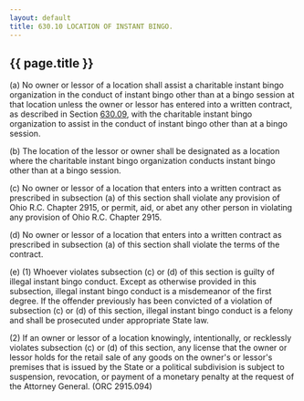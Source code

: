 ```yaml
---
layout: default 
title: 630.10 LOCATION OF INSTANT BINGO.
---
```


{{ page.title }}
----------------

​(a) No owner or lessor of a location shall assist a charitable instant
bingo organization in the conduct of instant bingo other than at a bingo
session at that location unless the owner or lessor has entered into a
written contract, as described in Section [630.09](2f85a629.html), with
the charitable instant bingo organization to assist in the conduct of
instant bingo other than at a bingo session.

​(b) The location of the lessor or owner shall be designated as a
location where the charitable instant bingo organization conducts
instant bingo other than at a bingo session.

​(c) No owner or lessor of a location that enters into a written
contract as prescribed in subsection (a) of this section shall violate
any provision of Ohio R.C. Chapter 2915, or permit, aid, or abet any
other person in violating any provision of Ohio R.C. Chapter 2915.

​(d) No owner or lessor of a location that enters into a written
contract as prescribed in subsection (a) of this section shall violate
the terms of the contract.

​(e) (1) Whoever violates subsection (c) or (d) of this section is
guilty of illegal instant bingo conduct. Except as otherwise provided in
this subsection, illegal instant bingo conduct is a misdemeanor of the
first degree. If the offender previously has been convicted of a
violation of subsection (c) or (d) of this section, illegal instant
bingo conduct is a felony and shall be prosecuted under appropriate
State law.

​(2) If an owner or lessor of a location knowingly, intentionally, or
recklessly violates subsection (c) or (d) of this section, any license
that the owner or lessor holds for the retail sale of any goods on the
owner's or lessor's premises that is issued by the State or a political
subdivision is subject to suspension, revocation, or payment of a
monetary penalty at the request of the Attorney General. (ORC 2915.094)
